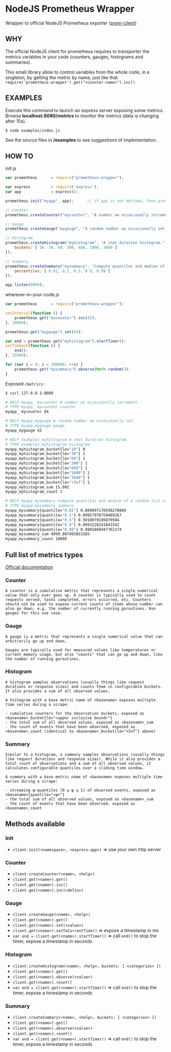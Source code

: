 # NodeJS Prometheus Wrapper
Wrapper to official NodeJS Prometheus exporter ([prom-client](https://github.com/siimon/prom-client))

## WHY

The official NodeJS client for prometheus requires to transporter the metrics variables in your code (counters, gauges, histograms and summaries).

This small library allow to control variables from the whole code, in a singleton, by getting the metric by name, just like that: ```require('prometheus-wrapper').get("<counter-name>").inc()```

## EXAMPLES

Execute this command to launch an express server exposing some metrics.
Browse **localhost:8080/metrics** to monitor the metrics (data is changing after 10s).

```sh
$ node examples/index.js
```

See the source files in **/examples** to see suggestions of implementation.

## HOW TO

init.js

```javascript
var prometheus		= require("prometheus-wrapper");

var express			= require('express');
var app				= express();

prometheus.init("myapp", app);		// if app is not defined, then prometheus wrapper create an http server on port 9000

// Counter
prometheus.createCounter("mycounter", "A number we occasionally increment.");

// Gauge
prometheus.createGauge("mygauge", "A random number we occasionally set.");

// Histogram
prometheus.createHistogram("myhistogram", "A chat duration histogram.", {
	buckets: [ 10, 30, 60, 300, 600, 1800, 3600 ]
});

// Summary
prometheus.createSummary("mysummary", "Compute quantiles and median of a random list of numbers.", {
	percentiles: [ 0.01, 0.1, 0.5, 0.9, 0.99 ]
});

app.listen(8080);
```

wherever-in-your-code.js

```javascript
var prometheus		= require("prometheus-wrapper");

setInterval(function () {
	prometheus.get("mycounter").inc(42);
}, 10000);

prometheus.get("mygauge").set(42);

var end = prometheus.get("myhistogram").startTimer();
setTimeout(function () {
	end();
}, 15000);

for (var i = 0; i < 100000; ++i) {
	prometheus.get("mysummary").observe(Math.random());
}
```

Exposed ```/metrics``` :

```sh
$ curl 127.0.0.1:8080

# HELP myapp_ mycounter A number we occasionally increment.
# TYPE myapp_ mycounter counter
myapp_ mycounter 84

# HELP myapp_mygauge A random number we occasionally set.
# TYPE myapp_mygauge gauge
myapp_mygauge 42

# HELP examples_myhistogram A chat duration histogram.
# TYPE examples_myhistogram histogram
myapp_myhistogram_bucket{le="10"} 0
myapp_myhistogram_bucket{le="30"} 1
myapp_myhistogram_bucket{le="60"} 1
myapp_myhistogram_bucket{le="300"} 1
myapp_myhistogram_bucket{le="600"} 1
myapp_myhistogram_bucket{le="1800"} 1
myapp_myhistogram_bucket{le="3600"} 1
myapp_myhistogram_bucket{le="+Inf"} 1
myapp_myhistogram_sum 15.002
myapp_myhistogram_count 1

# HELP myapp_mysummary Compute quantiles and median of a random list of numbers.
# TYPE myapp_mysummary summary
myapp_mysummary{quantile="0.01"} 0.009997170550270069
myapp_mysummary{quantile="0.1"} 0.09957970759409267
myapp_mysummary{quantile="0.5"} 0.5016970195079504
myapp_mysummary{quantile="0.9"} 0.8993228241841542
myapp_mysummary{quantile="0.99"} 0.9901868947762174
myapp_mysummary_sum 4999.807495853165
myapp_mysummary_count 10000

```

## Full list of metrics types

[Official documentation](https://prometheus.io/docs/concepts/metric_types/)

### Counter
```
A counter is a cumulative metric that represents a single numerical value that only ever goes up. A counter is typically used to count requests served, tasks completed, errors occurred, etc. Counters should not be used to expose current counts of items whose number can also go down, e.g. the number of currently running goroutines. Use gauges for this use case.
```

### Gauge
```
A gauge is a metric that represents a single numerical value that can arbitrarily go up and down.

Gauges are typically used for measured values like temperatures or current memory usage, but also "counts" that can go up and down, like the number of running goroutines.
```

### Histogram

```
A histogram samples observations (usually things like request durations or response sizes) and counts them in configurable buckets. It also provides a sum of all observed values.

A histogram with a base metric name of <basename> exposes multiple time series during a scrape:

- cumulative counters for the observation buckets, exposed as <basename>_bucket{le="<upper inclusive bound>"}
- the total sum of all observed values, exposed as <basename>_sum
- the count of events that have been observed, exposed as <basename>_count (identical to <basename>_bucket{le="+Inf"} above)
```

### Summary

```
Similar to a histogram, a summary samples observations (usually things like request durations and response sizes). While it also provides a total count of observations and a sum of all observed values, it calculates configurable quantiles over a sliding time window.

A summary with a base metric name of <basename> exposes multiple time series during a scrape:

- streaming φ-quantiles (0 ≤ φ ≤ 1) of observed events, exposed as <basename>{quantile="<φ>"}
- the total sum of all observed values, exposed as <basename>_sum
- the count of events that have been observed, exposed as <basename>_count
```


## Methods available

### Init

- ```client.init(<namespace>, <express-app>)``` => use your own http server

### Counter

- ```client.createCounter(<name>, <help>)```
- ```client.get(<name>).get()```
- ```client.get(<name>).inc()```
- ```client.get(<name>).inc(<delta>)```

### Gauge

- ```client.createGauge(<name>, <help>)```
- ```client.get(<name>).get()```
- ```client.get(<name>).set(<value>)```
- ```client.get(<name>).setToCurrentTime()``` => expose a timestamp in ms
- ```var end = client.get(<name>).startTimer()``` => call ```end()``` to stop the timer, expose a timestamp in seconds

### Histogram
- ```client.createHistogram(<name>, <help>, buckets: [ <categories> ])```
- ```client.get(<name>).get()```
- ```client.get(<name>).observe(<value>)```
- ```client.get(<name>).reset()```
- ```var end = client.get(<name>).startTimer()``` => call ```end()``` to stop the timer, expose a timestamp in seconds

### Summary
- ```client.createSummary(<name>, <help>, buckets: [ <categories> ])```
- ```client.get(<name>).get()```
- ```client.get(<name>).observe(<value>)```
- ```client.get(<name>).reset()```
- ```var end = client.get(<name>).startTimer()``` => call ```end()``` to stop the timer, expose a timestamp in seconds
